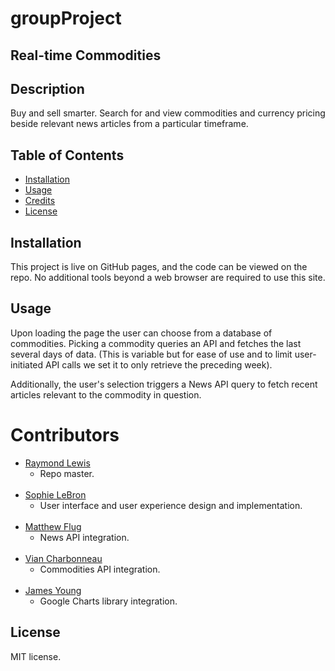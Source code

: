 # groupProject
## Real-time Commodities

## Description
Buy and sell smarter.
Search for and view commodities and currency pricing beside relevant news articles from a particular timeframe.

## Table of Contents
- [Installation](#installation)
- [Usage](#usage)
- [Credits](#credits)
- [License](#license)

## Installation
This project is live on GitHub pages, and the code can be viewed on the repo. No additional tools beyond a web browser are required to use this site.

## Usage
<!-- To be updated later with pictures since I think the news API key isn't mine? -->
Upon loading the page the user can choose from a database of commodities. Picking a commodity queries an API and fetches the last several days of data. (This is variable but for ease of use and to limit user-initiated API calls we set it to only retrieve the preceding week).

Additionally, the user's selection triggers a News API query to fetch recent articles relevant to the commodity in question.


# Contributors

* [Raymond Lewis](https://github.com/l1keafox)
    * Repo master.
<br></br>
* [Sophie LeBron](https://github.com/sclebron)
    * User interface and user experience design and implementation.
<br></br>
* [Matthew Flug](https://github.com/mattflug)
    * News API integration.
<br></br>
* [Vian Charbonneau](https://github.com/vianvianc)
    * Commodities API integration.
<br></br>
* [James Young](https://github.com/jamesyoungGHusername)
    * Google Charts library integration.

## License
MIT license.
